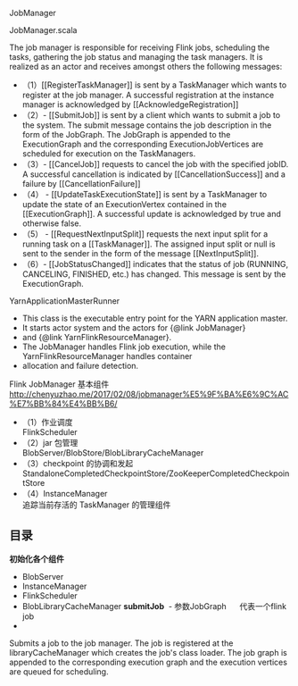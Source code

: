 JobManager

JobManager.scala

The job manager is responsible for receiving Flink jobs, scheduling the tasks, gathering the job status and managing the task managers. It is realized as an actor and receives amongst others the following messages:
- （1）[[RegisterTaskManager]] is sent by a TaskManager which wants to register at the job manager. A successful registration at the instance manager is acknowledged by [[AcknowledgeRegistration]]
- （2）- [[SubmitJob]] is sent by a client which wants to submit a job to the system. The submit message contains the job description in the form of the JobGraph. The JobGraph is appended to the ExecutionGraph and the corresponding ExecutionJobVertices are scheduled for execution on the TaskManagers.
- （3）- [[CancelJob]] requests to cancel the job with the specified jobID. A successful cancellation is indicated by [[CancellationSuccess]] and a failure by [[CancellationFailure]]
- （4） - [[UpdateTaskExecutionState]] is sent by a TaskManager to update the state of an ExecutionVertex contained in the [[ExecutionGraph]]. A successful update is acknowledged by true and otherwise false.
- （5） - [[RequestNextInputSplit]] requests the next input split for a running task on a [[TaskManager]]. The assigned input split or null is sent to the sender in the form of the message [[NextInputSplit]].
- （6）- [[JobStatusChanged]] indicates that the status of job (RUNNING, CANCELING, FINISHED, etc.) has changed. This message is sent by the ExecutionGraph.
  
  
YarnApplicationMasterRunner
* This class is the executable entry point for the YARN application master.
* It starts actor system and the actors for {@link JobManager}
* and {@link YarnFlinkResourceManager}.
* The JobManager handles Flink job execution, while the YarnFlinkResourceManager handles container
* allocation and failure detection.  
  
  
Flink JobManager 基本组件  
http://chenyuzhao.me/2017/02/08/jobmanager%E5%9F%BA%E6%9C%AC%E7%BB%84%E4%BB%B6/
 
   
- （1）作业调度  
       FlinkScheduler
- （2）jar 包管理  
       BlobServer/BlobStore/BlobLibraryCacheManager
- （3）checkpoint 的协调和发起  
       StandaloneCompletedCheckpointStore/ZooKeeperCompletedCheckpointStore
- （4）InstanceManager  
       追踪当前存活的 TaskManager 的管理组件
  
## 目录
  
**初始化各个组件**
  - BlobServer
  - InstanceManager
  - FlinkScheduler
  - BlobLibraryCacheManager
**submitJob**
  - 参数JobGraph  
    代表一个flink job
  - 
  
Submits a job to the job manager. The job is registered at the libraryCacheManager which creates the job's class loader. The job graph is appended to the corresponding execution graph and the execution vertices are queued for scheduling.   
